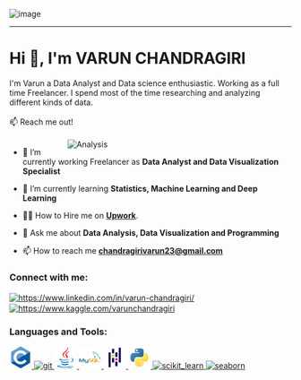 ![image](https://user-images.githubusercontent.com/64961073/202894972-3f620760-d98c-44e0-9239-5585dae12947.png)
<hr>
<h1>Hi 👋, I'm VARUN CHANDRAGIRI</h1>
I'm Varun a Data Analyst and Data science enthusiastic. Working as a full time Freelancer. I spend most of the time researching and analyzing different kinds of data.
<br><br>
📫 Reach me out!
<br><br>
<img align="right" alt="Analysis" width="400" src="https://static.wixstatic.com/media/3e99b9_f53a1cab95ae4dfd938a1bf6a1a62f49~mv2.gif">

- 🔭 I’m currently working Freelancer as **Data Analyst and Data Visualization Specialist**

- 🌱 I’m currently learning **Statistics, Machine Learning and Deep Learning**

- 👨‍💻 How to Hire me on **[Upwork](https://www.upwork.com/freelancers/varunc23)**.

- 💬 Ask me about **Data Analysis, Data Visualization and Programming**

- 📫 How to reach me **chandragirivarun23@gmail.com**


<h3 align="left">Connect with me:</h3>
<p align="left">
<a href="https://linkedin.com/in/varun-chandragiri/" target="blank"><img align="center" src="https://raw.githubusercontent.com/rahuldkjain/github-profile-readme-generator/master/src/images/icons/Social/linked-in-alt.svg" alt="https://www.linkedin.com/in/varun-chandragiri/" height="30" width="40" /></a>
<a href="https://kaggle.com/varunchandragiri" target="blank"><img align="center" src="https://raw.githubusercontent.com/rahuldkjain/github-profile-readme-generator/master/src/images/icons/Social/kaggle.svg" alt="https://www.kaggle.com/varunchandragiri" height="30" width="40" /></a>
</p>

<h3 align="left">Languages and Tools:</h3>
<p align="left"> <a href="" target="_blank" rel="noreferrer"> <img src="https://raw.githubusercontent.com/devicons/devicon/master/icons/c/c-original.svg" alt="c" width="40" height="40"/> </a> <a href="" target="_blank" rel="noreferrer"> <img src="https://www.vectorlogo.zone/logos/git-scm/git-scm-icon.svg" alt="git" width="40" height="40"/> </a> <a href="" target="_blank" rel="noreferrer"> <img src="https://raw.githubusercontent.com/devicons/devicon/master/icons/java/java-original.svg" alt="java" width="40" height="40"/> </a> <a href="" target="_blank" rel="noreferrer"> <img src="https://raw.githubusercontent.com/devicons/devicon/master/icons/mysql/mysql-original-wordmark.svg" alt="mysql" width="40" height="40"/> </a> <a href="" target="_blank" rel="noreferrer"> <img src="https://raw.githubusercontent.com/devicons/devicon/2ae2a900d2f041da66e950e4d48052658d850630/icons/pandas/pandas-original.svg" alt="pandas" width="40" height="40"/> </a> <a href="" target="_blank" rel="noreferrer"> <img src="https://raw.githubusercontent.com/devicons/devicon/master/icons/python/python-original.svg" alt="python" width="40" height="40"/> </a> <a href="" target="_blank" rel="noreferrer"> <img src="https://upload.wikimedia.org/wikipedia/commons/0/05/Scikit_learn_logo_small.svg" alt="scikit_learn" width="40" height="40"/> </a> <a href="" target="_blank" rel="noreferrer"> <img src="https://seaborn.pydata.org/_images/logo-mark-lightbg.svg" alt="seaborn" width="40" height="40"/> </a> </p>
